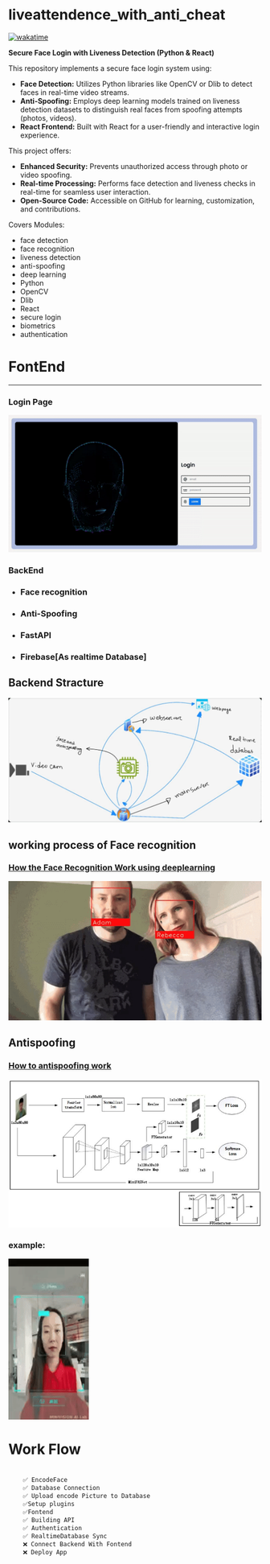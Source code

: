 # liveattendence_with_anti_cheat
[![wakatime](https://wakatime.com/badge/user/d9081c06-f3fd-422d-981c-cd2acc46a3c7/project/fa4105ec-a9a9-4e3e-9e2b-d0d13e165c81.svg)](https://wakatime.com/badge/user/d9081c06-f3fd-422d-981c-cd2acc46a3c7/project/fa4105ec-a9a9-4e3e-9e2b-d0d13e165c81)






**Secure Face Login with Liveness Detection (Python & React)**

This repository implements a secure face login system using:

- **Face Detection:** Utilizes Python libraries like OpenCV or Dlib to detect faces in real-time video streams.
- **Anti-Spoofing:** Employs deep learning models trained on liveness detection datasets to distinguish real faces from spoofing attempts (photos, videos).
- **React Frontend:** Built with React for a user-friendly and interactive login experience.

This project offers:

- **Enhanced Security:** Prevents unauthorized access through photo or video spoofing.
- **Real-time Processing:** Performs face detection and liveness checks in real-time for seamless user interaction.
- **Open-Source Code:** Accessible on GitHub for learning, customization, and contributions.

Covers Modules:

- face detection
- face recognition
- liveness detection
- anti-spoofing
- deep learning
- Python
- OpenCV
- Dlib
- React
- secure login
- biometrics
- authentication

# FontEnd
-----------
### Login Page
![LoginPage](photos/loginpage.gif)





### BackEnd 

-  ### Face recognition 
- ### Anti-Spoofing 
- ### FastAPI
- ### Firebase[As realtime Database]

## Backend Stracture 
![ImageBackend](photos/faceaoo.jpeg)

## working process of Face recognition

### [How the  Face Recognition Work using deeplearning ](https://medium.com/@ageitgey/machine-learning-is-fun-part-4-modern-face-recognition-with-deep-learning-c3cffc121d78)
![faceapp](photos/faceapp.gif)


## Antispoofing 

### [How to antispoofing work ](https://github.com/minivision-ai/Silent-Face-Anti-Spoofing)

![Anti spoofing](photos/85498505-6ff1-4110-b67c-bac030223467.jpeg)

###  example:
![example](photos/-video-to-gif-converter.gif)




#  Work Flow 
```

	✅ EncodeFace
    ✅ Database Connection 
    ✅ Upload encode Picture to Database 
    ✅Setup plugins 
    ✅Fontend 
    ✅ Building API 
    ✅ Authentication 
    ✅ RealtimeDatabase Sync 
    ❌ Connect Backend With Fontend
    ❌ Deploy App

```



